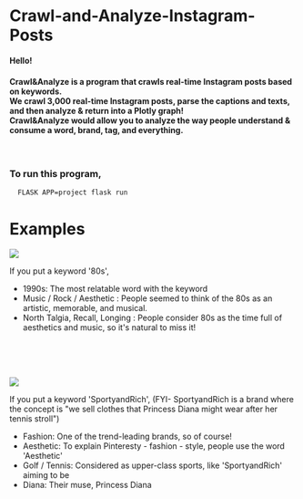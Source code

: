 # Crawl-and-Analyze-Instagram-Posts


**Hello!**
<br/>
#### Crawl&Analyze is a program that crawls real-time Instagram posts based on keywords.<br/>We crawl 3,000 real-time Instagram posts, parse the captions and texts, and then analyze & return into a Plotly graph!<br/>Crawl&Analyze would allow you to analyze the way people understand & consume a word, brand, tag, and everything.

<br/>

### To run this program,

```
  FLASK APP=project flask run
````

# Examples
![](https://imgur.com/fqJji2o.gif)

If you put a keyword '80s',
- 1990s: The most relatable word with the keyword
- Music / Rock / Aesthetic : People seemed to think of the 80s as an artistic, memorable, and musical.
- North Talgia, Recall, Longing : People consider 80s as the time full of aesthetics and music, so it's natural to miss it!

<br/>
<br/>
<br/>

![](https://imgur.com/fImRkEz.gif)


If you put a keyword 'SportyandRich', (FYI- SportyandRich is a brand where the concept is "we sell clothes that Princess Diana might wear after her tennis stroll")
- Fashion: One of the trend-leading brands, so of course!
- Aesthetic: To explain Pinteresty - fashion - style, people use the word 'Aesthetic'
- Golf / Tennis: Considered as upper-class sports, like 'SportyandRich' aiming to be
- Diana: Their muse, Princess Diana
